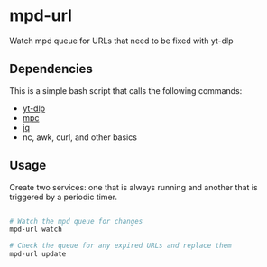 # mpd-url
Watch mpd queue for URLs that need to be fixed with yt-dlp

## Dependencies

This is a simple bash script that calls the following commands:

- [yt-dlp](https://github.com/yt-dlp/yt-dlp)
- [mpc](https://github.com/MusicPlayerDaemon/mpc)
- [jq](https://github.com/jqlang/jq)
- nc, awk, curl, and other basics


## Usage

Create two services: one that is always running and another that is triggered by a periodic timer.

```sh

# Watch the mpd queue for changes
mpd-url watch

# Check the queue for any expired URLs and replace them
mpd-url update

```
